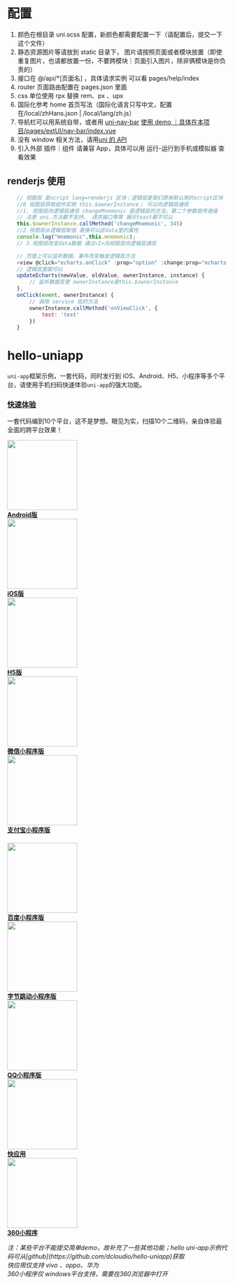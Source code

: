 # 配置

1. 颜色在根目录 uni.scss 配置，新颜色都需要配置一下（请配置后，提交一下这个文件）
2. 静态资源图片等请放到 static 目录下， 图片请按照页面或者模块放置（即使重复图片，也请都放置一份，不要跨模块｜页面引入图片，除非俩模块是你负责的）
3. 接口在 @/api/\*[页面名] ，具体请求实例 可以看 pages/help/index
4. router 页面路由配置在 pages.json 里面
5. css 单位使用 rpx 替换 rem、px 、upx
6. 国际化参考 home 首页写法（国际化语言只写中文，配置在/local/zhHans.json | /local/lang/zh.js）
7. 导航栏可以用系统自带，或者用 [uni-nav-bar](https://uniapp.dcloud.net.cn/component/uniui/uni-nav-bar) [使用 demo ｜具体在本项目/pages/extUI/nav-bar/index.vue](https://hellouniapp.dcloud.net.cn/pages/extUI/nav-bar/nav-bar)
8. 没有 window 相关方法，请用[uni 的 API](https://uniapp.dcloud.net.cn/api/router?id=navigateto)
9. 引入外部 插件｜组件 请兼容 App，具体可以用 运行-运行到手机或模拟器 查看效果

## renderjs 使用

```js
   // 视图层 是script lang=renderjs 区块；逻辑层是我们原来默认用的script区块
   //0 视图层获取组件实例 this.$ownerInstance； 可以向逻辑层通信
   //1. 视图层向逻辑层通信 changeMnemonic 是逻辑层的方法，第二个参数是传递值
   // 注意 uni.方法都不支持， 请求接口等等 展示toast都不可以
   this.$ownerInstance.callMethod('changeMnemonic', 345)
   //2.视图层从逻辑层取值 直接可以区data里的属性
   console.log("mnemonic",this.mnemonic);
   // 3.视图层改变data数据 通过<1>向视图层向逻辑层通信

   // 页面上可以监听数据、事件改变触发逻辑层方法
   <view @click="echarts.onClick" :prop="option" :change:prop="echarts.updateEcharts" id="echarts" class="echarts"></view>
   // 逻辑层里面可以
   updateEcharts(newValue, oldValue, ownerInstance, instance) {
       // 监听数据变更 ownerInstance是this.$ownerInstance
   },
   onClick(event, ownerInstance) {
       // 调用 service 层的方法
       ownerInstance.callMethod('onViewClick', {
           test: 'test'
       })
   }
```

# hello-uniapp

`uni-app`框架示例，一套代码，同时发行到 iOS、Android、H5、小程序等多个平台，请使用手机扫码快速体验`uni-app`的强大功能。

<div class="quick">
    <h3 id="快速体验"><a href="/README?id=%e5%bf%ab%e9%80%9f%e4%bd%93%e9%aa%8c" data-id="快速体验" class="anchor"><span>快速体验</span></a></h3>
    <p>一套代码编到10个平台，这不是梦想。眼见为实，扫描10个二维码，亲自体验最全面的跨平台效果！</p>
    <div class="flex-img-group-view">
      <a href="//m3w.cn/uniapp" target="_blank" class="clear-style barcode-view">
        <div class="barcode-img-box">
          <img src="https://vkceyugu.cdn.bspapp.com/VKCEYUGU-dc-site/ba7d0750-517d-11eb-bdc1-8bd33eb6adaa.png" width="160" />
        </div>
        <b>Android版</b>
      </a>
      <a href="https://itunes.apple.com/cn/app/hello-uni-app/id1417078253?mt=8" target="_blank" class="clear-style barcode-view">
        <div class="barcode-img-box">
          <img src="https://vkceyugu.cdn.bspapp.com/VKCEYUGU-dc-site/bb3ef7c0-517d-11eb-bdc1-8bd33eb6adaa.png" width="160" />
        </div>
        <b>iOS版</b>
      </a>
      <a href="https://hellouniapp.dcloud.net.cn/" target="_blank" class="clear-style barcode-view">
        <div class="barcode-img-box">
          <img src="https://vkceyugu.cdn.bspapp.com/VKCEYUGU-dc-site/bb3ef7c0-517d-11eb-bdc1-8bd33eb6adaa.png" width="160" />
        </div>
        <b>H5版</b>
      </a>
      <a href="//m3w.cn/uniapp" target="_blank" class="clear-style barcode-view">
        <div class="barcode-img-box"><img src="//img.cdn.aliyun.dcloud.net.cn/guide/uniapp/gh_33446d7f7a26_430.jpg" width="160" /></div>
        <b>微信小程序版</b>
      </a>
      <a href="//m3w.cn/uniapp" target="_blank" class="clear-style barcode-view">
        <div class="barcode-img-box"><img src="https://vkceyugu.cdn.bspapp.com/VKCEYUGU-dc-site/b131e0d0-517d-11eb-a16f-5b3e54966275.png" width="160" /></div>
        <b>支付宝小程序版</b>
      </a>
    </div>
    <div class="flex-img-group-view" style="margin-top: 20px;">
      <a href="//m3w.cn/uniapp" target="_blank" class="clear-style barcode-view">
        <div class="barcode-img-box"><img src="https://vkceyugu.cdn.bspapp.com/VKCEYUGU-dc-site/b204e840-517d-11eb-8ff1-d5dcf8779628.png" width="160" /></div>
        <b>百度小程序版</b>
      </a>
      <a href="//m3w.cn/uniapp" target="_blank" class="clear-style barcode-view">
        <div class="barcode-img-box">
          <img src="https://img.cdn.aliyun.dcloud.net.cn/guide/uniapp/mp-toutiao.png" width="160" />
        </div>
        <b>字节跳动小程序版</b>
      </a>
      <a href="//m3w.cn/uniapp" target="_blank" class="clear-style barcode-view">
        <div class="barcode-img-box">
          <img src="https://img.cdn.aliyun.dcloud.net.cn/guide/uniapp/hello-uni-qq.png" width="160" />
        </div>
        <b>QQ小程序版</b>
      </a>
      <a href="//m3w.cn/uniapp" target="_blank" class="clear-style barcode-view">
        <div class="barcode-img-box">
          <img src="https://img.cdn.aliyun.dcloud.net.cn/guide/uniapp/hello-uni-qa-union.png" width="160" />
        </div>
        <b>快应用</b>
      </a>
      <a href="https://so.mp.360.cn/mp.html?appid=qh4j181qqtru354st6" target="_blank" class="clear-style barcode-view">
        <div class="barcode-img-box">
          <img src="https://img.cdn.aliyun.dcloud.net.cn/guide/uniapp/hello-uni-mp-360-qr.png" width="160" />
        </div>
        <b>360小程序</b>
      </a>
    </div>
    <p>
        <em>注：某些平台不能提交简单demo，故补充了一些其他功能；hello uni-app示例代码可从[github](https://github.com/dcloudio/hello-uniapp)获取</em></br>
        <em>快应用仅支持 vivo 、oppo、华为</em></br>
        <em>360小程序仅 windows平台支持，需要在360浏览器中打开</em></br>
    </p>
</div>